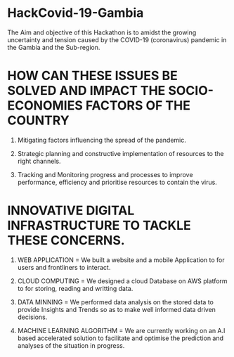 # HackCovid-19-Gambia
The Aim and objective of this Hackathon is to amidst the growing uncertainty and tension caused by the COVID-19 (coronavirus) pandemic in the Gambia and the Sub-region.

# HOW CAN THESE ISSUES BE SOLVED AND IMPACT THE SOCIO-ECONOMIES FACTORS OF THE COUNTRY

1. Mitigating factors influencing the spread of the pandemic.

2. Strategic planning and constructive implementation of resources to the right channels.

3. Tracking and Monitoring progress and processes to improve performance, efficiency and prioritise resources to contain the virus.

# INNOVATIVE DIGITAL INFRASTRUCTURE TO TACKLE THESE CONCERNS.
   1. WEB APPLICATION = We built a website and a mobile Application to for users and frontliners to interact.
   
   2. CLOUD COMPUTING = We designed a cloud Database on AWS platform to for storing, reading and writting data. 
   
   3. DATA MINNING = We performed data analysis on the stored data to provide Insights and Trends so as to make well informed data driven decisions.
   
   4. MACHINE LEARNING ALGORITHM = We are currently working on an A.I based accelerated solution to facilitate and optimise the prediction and analyses of the situation in progress. 
